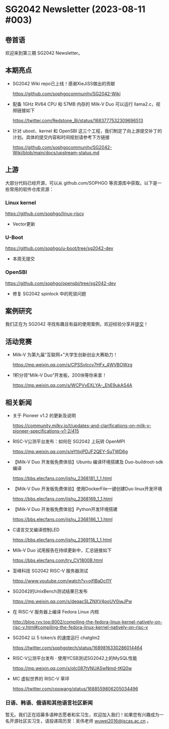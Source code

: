# SG2042 Newsletter (2023-08-11 #003)

## 卷首语

欢迎来到第三期 SG2042 Newsletter。

## 本期亮点

+ SG2042 Wiki repo已上线！感谢XieJiSS做出的贡献

  https://github.com/sophgocommunity/SG2042-Wiki

+ 配备 1GHz RV64 CPU 和 57MB 内存的 Milk-V Duo 可以运行 llama2.c，视频链接如下

  https://twitter.com/Redstone_Bi/status/1683777532309696513

+ 针对 uboot、kernel 和 OpenSBI 这三个工程，我们制定了向上游提交补丁的计划。具体的提交内容和时间规划请参考下方链接

  https://github.com/sophgocommunity/SG2042-Wiki/blob/main/docs/upstream-status.md

## 上游

大部分代码已经开源，可以从 github.com/SOPHGO 等资源库中获取。以下是一些常用的软件仓库资源：

### Linux kernel

https://github.com/sophgo/linux-riscv

- Vector更新

### U-Boot

https://github.com/sophgo/u-boot/tree/sg2042-dev

+ 本周无提交

### OpenSBI

https://github.com/sophgo/opensbi/tree/sg2042-dev 

+ 修复 SG2042 spinlock 中的死锁问题

## 案例研究

我们正在为 SG2042 寻找有趣且有益的使用案例，欢迎经验分享并[提交](https://github.com/sophgocommunity/SG2042-Newsletter)！

## 活动竞赛

+ Milk-V 为第九届“互联网+”大学生创新创业大赛助力！

  https://mp.weixin.qq.com/s/CPSSvIccv7HFx_4WVBOWzg

+ 1积分领“Milk-V Duo”开发板，200块等你来拿！

  https://mp.weixin.qq.com/s/WCPVvEXLYA-_EhE9ukAS4A

## 相关新闻

+ 关于 Pioneer v1.2 的更新及说明

  https://community.milkv.io/t/updates-and-clarifications-on-milk-v-pioneer-specifications-v1-2/415

+ RISC-V公测平台发布：如何在 SG2042 上玩转 OpenMPI

  https://mp.weixin.qq.com/s/eYtlxjPDJF2QEY-SuTWD6g

+ 【Milk-V Duo 开发板免费体验】Ubuntu 编译环境搭建及 Duo-buildroot-sdk 编译

  https://bbs.elecfans.com/jishu_2368181_1_1.html

+ 【Milk-V Duo 开发板免费体验】使用DockerFile一键创建Duo linux开发环境

  https://bbs.elecfans.com/jishu_2368169_1_1.html

+ 【Milk-V Duo 开发板免费体验】Python开发环境搭建

  https://bbs.elecfans.com/jishu_2368186_1_1.html

+ C语言交叉编译控制LED

  https://bbs.elecfans.com/jishu_2369118_1_1.html

+ Milk-V Duo 试用报告在持续更新中，汇总链接如下

  https://bbs.elecfans.com/try_CV1800B.html

+ 澎峰科技 SG2042 RISC-V 服务器测试

  https://www.youtube.com/watch?v=ojfIBaDcl1Y

+ SG2042的UnixBench测试结果已发布

  https://mp.weixin.qq.com/s/deqacSLZNXV4poUV0iwJPw

+ 在 RISC-V 服务器上编译 Fedora Linux 内核

  http://blog.rvv.top:8002/compiling-the-fedora-linux-kernel-natively-on-risc-v.html#compiling-the-fedora-linux-kernel-natively-on-risc-v

+ SG2042 以 5 token/s 的速度运行 chatglm2

  https://twitter.com/sophgotech/status/1689816330286014464
 
+ RISC-V公测平台发布 · 使用YCSB测试SG2042上的MySQL性能

  https://mp.weixin.qq.com/s/qIc087tVNUASwNmd-tKQ0w

+ MC 虚拟世界的 RISC-V 草坪

  https://twitter.com/cpswang/status/1688559806205034496  

### 日语、韩语、俄语和其他语言社区新闻

暂无。我们正在招募多语种志愿者和实习生，欢迎加入我们！如果您有兴趣成为一名开源社区实习生，请投递简历至：吴伟老师 [wuwei2016@iscas.ac.cn](mailto:wuwei2016@iscas.ac.cn) 。
